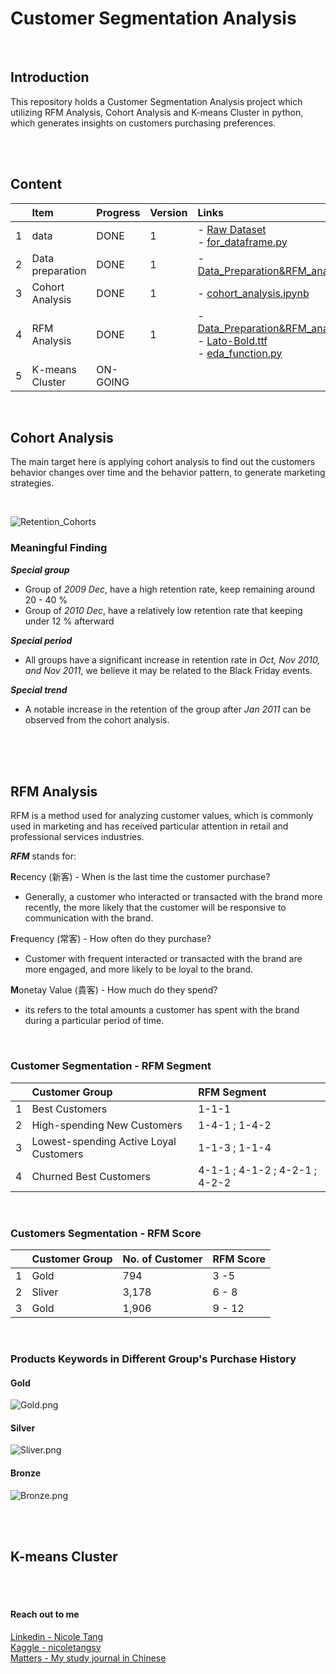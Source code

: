 # Customer Segmentation Analysis
<br>

## Introduction
This repository holds a Customer Segmentation Analysis project which utilizing RFM Analysis, Cohort Analysis and K-means Cluster in python, which generates insights on customers purchasing preferences.<br><br>

<br>

## Content
|       | Item                             | Progress | Version | Links    |
| :---  | :---                                 | :---     |:---     |   :---   |
|   1   | data                        |      DONE|    1    |- [Raw Dataset](https://github.com/coletangsy/Recommendation-System-with-NLP/blob/main/amazon_co-ecommerce_sample.zip) <br> - [for_dataframe.py](https://github.com/coletangsy/Recommendation-System-with-NLP/blob/main/for_dataframe.py) |
|   2   | Data preparation    |     DONE |   1     |- [Data_Preparation&RFM_analysis.ipynb](https://github.com/coletangsy/Customer-Segmentation-Analysis/blob/main/Data_Preparation%26RFM_analysis.ipynb)|
|   3   | Cohort Analysis | DONE |    1     | - [cohort_analysis.ipynb](https://github.com/coletangsy/Customer-Segmentation-Analysis/blob/main/cohort_analysis.ipynb)|
|   4   | RFM Analysis  | DONE     | 1       | - [Data_Preparation&RFM_analysis.ipynb](https://github.com/coletangsy/Customer-Segmentation-Analysis/blob/main/Data_Preparation%26RFM_analysis.ipynb)<br>- [Lato-Bold.ttf](https://github.com/coletangsy/Customer-Segmentation-Analysis/blob/main/Lato-Bold.ttf)<br>- [eda_function.py](https://github.com/coletangsy/Customer-Segmentation-Analysis/blob/main/eda_function.py)|
|   5   | K-means Cluster | ON-GOING |         | |

<br>

## Cohort Analysis
The main target here is applying cohort analysis to find out the customers behavior changes over time and the behavior pattern, to generate marketing strategies.

<br>

![Retention_Cohorts](https://github.com/coletangsy/Customer-Segmentation-Analysis/raw/main/example/Retention_Cohorts.jpeg)<br>

### Meaningful Finding 
***Special group***
- Group of *2009 Dec*, have a high retention rate, keep remaining around 20 - 40 % 
- Group of *2010 Dec*, have a relatively low retention rate that keeping under 12 % afterward


***Special period***
- All groups have a significant increase in retention rate in *Oct, Nov 2010, and Nov 2011*, we believe it may be related to the Black Friday events.


***Special trend***
- A notable increase in the retention of the group after *Jan 2011* can be observed from the cohort analysis.

<br>
<br>
<br>

## RFM Analysis
RFM is a method used for analyzing customer values, which is commonly used in marketing and has received particular attention in retail and professional services industries.

***RFM*** stands for:

**R**ecency (新客) - When is the last time the customer purchase?<br>
- Generally, a customer who interacted or transacted with the brand more recently, the more likely that the customer will be responsive to communication with the brand.

**F**requency (常客) - How often do they purchase?<br>
- Customer with frequent interacted or transacted with the brand are more engaged, and more likely to be loyal to the brand.

**M**onetay Value (貴客) - How much do they spend?<br>
- its refers to the total amounts a customer has spent with the brand during a particular period of time.

<br>

### Customer Segmentation - RFM Segment

|       | Customer Group                         | RFM Segment        | 
| :---  |:---                                    | :---               | 
|   1   | Best Customers                         | 1-1-1              |
|   2   | High-spending New Customers            | 1-4-1 ; 1-4-2      | 
|   3   | Lowest-spending Active Loyal Customers | 1-1-3 ; 1-1-4      | 
|   4   | Churned Best Customers                 | 4-1-1 ; 4-1-2 ; 4-2-1 ; 4-2-2      | 

<br>

### Customers Segmentation - RFM Score

|       | Customer Group   | No. of Customer | RFM Score | 
| :---  |:---              | :---            |  :---     | 
|   1   | Gold             |         794     | 3 -5      |  
|   2   | Sliver           |         3,178   | 6 - 8     |
|   3   | Gold             |         1,906   | 9 - 12    |

<br>

### Products Keywords in Different Group's Purchase History
#### Gold
![Gold.png](https://github.com/coletangsy/Customer-Segmentation-Analysis/blob/main/example/Gold.png)<br>

#### Silver
![Sliver.png](https://github.com/coletangsy/Customer-Segmentation-Analysis/blob/main/example/Sliver.png)<br>

#### Bronze
![Bronze.png](https://github.com/coletangsy/Customer-Segmentation-Analysis/blob/main/example/Bronze.png)<br>

<br>

<br>

## K-means Cluster


<br>

<br>

#### Reach out to me
[Linkedin - Nicole Tang](https://www.linkedin.com/in/nicoletangsy/)<br>   [Kaggle - nicoletangsy](https://www.kaggle.com/nicoletangsy)<br>    [Matters - My study journal in Chinese](https://matters.news/@coletangsy)
